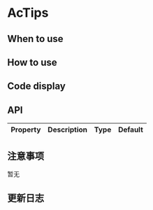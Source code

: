 # AcTips


 ## When to use


 ## How to use


 ## Code display

 ## API

 |Property|Description|Type|Default|
|:---|:-----|:----|:------|


 ## 注意事项

 暂无

 ## 更新日志